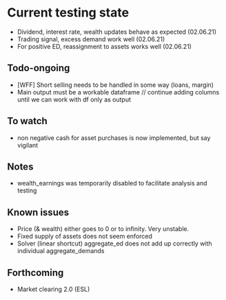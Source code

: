 # Current testing state

- Dividend, interest rate, wealth updates behave as expected (02.06.21)
- Trading signal, excess demand work well (02.06.21)
- For positive ED, reassignment to assets works well (02.06.21)

## Todo-ongoing

- [WFF] Short selling needs to be handled in some way (loans, margin)
- Main output must be a workable dataframe // continue adding columns until we can work with df only as output

## To watch
- non negative cash for asset purchases is now implemented, but say vigilant 

## Notes
- wealth_earnings was temporarily disabled to facilitate analysis and testing

## Known issues

- Price (& wealth) either goes to 0 or to infinity. Very unstable.
- Fixed supply of assets does not seem enforced
- Solver (linear shortcut) aggregate_ed does not add up correctly with individual aggregate_demands

## Forthcoming

- Market clearing 2.0 (ESL)
